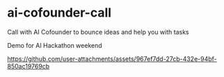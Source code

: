 # ai-cofounder-call
Call with AI Cofounder to bounce ideas and help you with tasks

Demo for AI Hackathon weekend




https://github.com/user-attachments/assets/967ef7dd-27cb-432e-94bf-850ac19769cb

